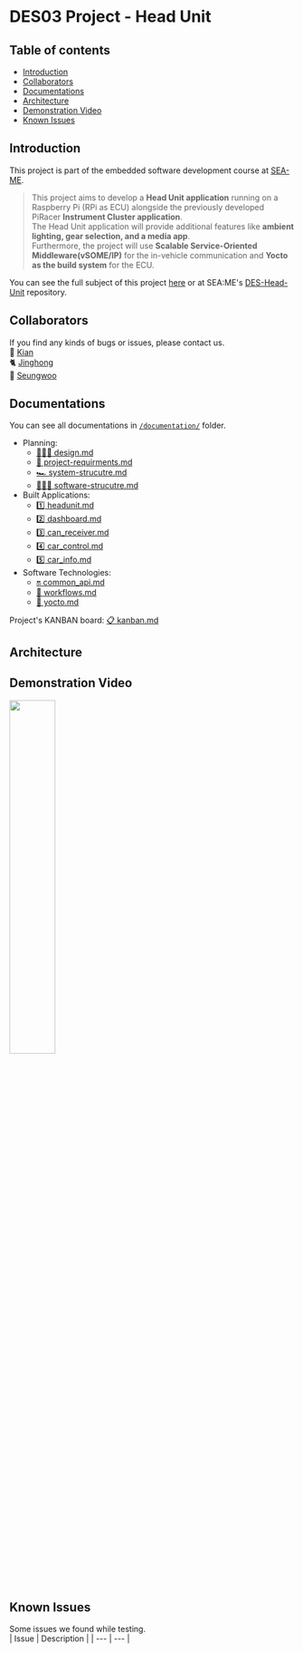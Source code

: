 # DES03 Project - Head Unit

## Table of contents
  - [Introduction](#introduction)
  - [Collaborators](#collaborators)
  - [Documentations](#documentations)
  - [Architecture](#architecture)
  - [Demonstration Video](#demonstration-video)
  - [Known Issues](#known-issues)

## Introduction
This project is part of the embedded software development course at [SEA-ME](https://github.com/SEA-ME).
> This project aims to develop a **Head Unit application** running on a Raspberry Pi (RPi as ECU) alongside the previously developed PiRacer **Instrument Cluster application**. <br> 
The Head Unit application will provide additional features like **ambient lighting, gear selection, and a media app**. <br> 
Furthermore, the project will use **Scalable Service-Oriented Middleware(vSOME/IP)** for the in-vehicle communication and **Yocto as the build system** for the ECU. <br> 

You can see the full subject of this project [here](subject.md) or at SEA:ME's [DES-Head-Unit](https://github.com/SEA-ME/DES_Head-Unit) repository.

## Collaborators
If you find any kinds of bugs or issues, please contact us. <br>
🦭 [Kian](https://github.com/kianwasabi)       <br>
🐈 [Jinghong](https://github.com/Lagavulin9)   <br> 
🦚 [Seungwoo](https://github.com/SeungWoo-L)   <br>

## Documentations
You can see all documentations in [`/documentation/`](/documentation/) folder. 

- Planning:
  - [🧑🏽‍🎨 design.md](/documentation/design.md)
  - [📝 project-requirments.md](/documentation/project-requirments.md)
  - [🏎 system-strucutre.md](/documentation/system-strucutre.md)
  - [👨🏽‍💻 software-strucutre.md](/documentation/project-management.md)
- Built Applications:
  - [1️⃣ headunit.md](/documentation/headunit.md)
  - [2️⃣ dashboard.md](/documentation/dashboard.md)
  - [3️⃣ can_receiver.md](/documentation/can_receiver.md)
  - [4️⃣ car_control.md](/documentation/car_control.md)
  - [5️⃣ car_info.md](/documentation/car_info.md)
- Software Technologies:
  - [🔛 common_api.md](/documentation/common_api.md)
  - [🤖 workflows.md](/documentation/workflows.md)
  - [🍪 yocto.md](/documentation/yocto.md)

Project's KANBAN board: [📋 kanban.md](https://github.com/users/Lagavulin9/projects/2)

## Architecture

## Demonstration Video
<img src="./documentation/images/demonstration.gif" width="40%" margin="120%">

## Known Issues 
Some issues we found while testing. <br>
| Issue | Description |
| --- | --- |

